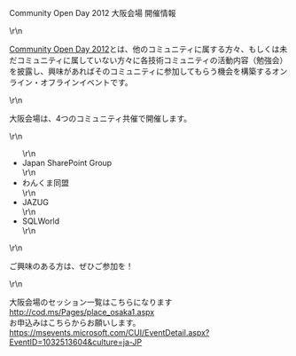 <p>Community Open Day 2012 大阪会場 開催情報</p>\r\n<p><a href=\"http://cod.ms/\" target=\"_blank\">Community Open Day
        2012</a>とは、他のコミュニティに属する方々、もしくは未だコミュニティに属していない方々に各技術コミュニティの活動内容（勉強会）を披露し、興味があればそのコミュニティに参加してもらう機会を構築するオンライン・オフラインイベントです。
</p>\r\n<p>大阪会場は、4つのコミュニティ共催で開催します。</p>\r\n<ul>\r\n<li>Japan SharePoint Group</li>\r\n<li>わんくま同盟</li>\r\n<li>JAZUG</li>
    \r\n<li>SQLWorld</li>\r\n</ul>\r\n<p>ご興味のある方は、ぜひご参加を！</p>\r\n<p>大阪会場のセッション一覧はこちらになります<br /><a
        href=\"http://cod.ms/Pages/place_osaka1.aspx\">http://cod.ms/Pages/place_osaka1.aspx</a><br />お申込みはこちらからお願いします。<br /><a
        href=\"https://msevents.microsoft.com/CUI/EventDetail.aspx?EventID=1032513604&amp;culture=ja-JP\">https://msevents.microsoft.com/CUI/EventDetail.aspx?EventID=1032513604&amp;culture=ja-JP</a>
</p>